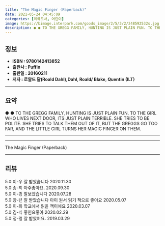 ```yaml
---
title: "The Magic Finger (Paperback)"
date: 2021-05-24 04:45:09
categories: [외국도서, 어린이]
image: https://bimage.interpark.com/goods_image/2/5/3/2/248592532s.jpg
description: ● ● TO THE GREGG FAMILY, HUNTING IS JUST PLAIN FUN. TO THE GIRL WHO LIVES NEXT DOOR, ITS JUST PLAIN TERRIBLE. SHE TRIES TO BE POLITE. SHE TRIES TO TALK THEM O
---
```


## **정보**

- **ISBN : 9780142413852**
- **출판사 : Puffin**
- **출판일 : 20160211**
- **저자 : 로알드 달(Roald Dahl),Dahl, Roald/ Blake, Quentin (ILT)**

------



## **요약**

●  ●  TO THE GREGG FAMILY, HUNTING IS JUST PLAIN FUN. TO THE GIRL WHO LIVES NEXT DOOR, ITS JUST PLAIN TERRIBLE. SHE TRIES TO BE POLITE. SHE TRIES TO TALK THEM OUT OF IT, BUT THE GREGGS GO TOO FAR, AND THE LITTLE GIRL TURNS HER MAGIC FINGER ON THEM.

------



------


The Magic Finger (Paperback) 

------


## **리뷰** 

5.0 이-우 잘 받았습니다  2020.11.30 <br/>5.0 송-희 아주좋아요. 2020.09.30 <br/>5.0 이-경 잘보겠습니다 2020.07.28 <br/>5.0 장-년 잘 받았습니다 아이 원서 읽기 책으로 좋아요 2020.05.07 <br/>5.0 이-화 학교에서 읽을 책이에요 2020.03.07 <br/>5.0 김-식 좋인요좋아 2020.02.29 <br/>5.0 정-령 잘 받았어요. 2019.03.29 <br/>